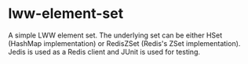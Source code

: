 # lww-element-set
A simple LWW element set. The underlying set can be either HSet (HashMap implementation) or RedisZSet (Redis's ZSet implementation). Jedis is used as a Redis client and JUnit is used for testing.